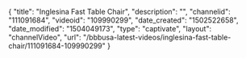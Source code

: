 {
    "title": "Inglesina Fast Table Chair",
    "description": "",
    "channelid": "111091684",
    "videoid": "109990299",
    "date_created": "1502522658",
    "date_modified": "1504049173",
    "type": "captivate",
    "layout": "channelVideo",
    "url": "\/bbbusa-latest-videos\/inglesina-fast-table-chair\/111091684-109990299"
}